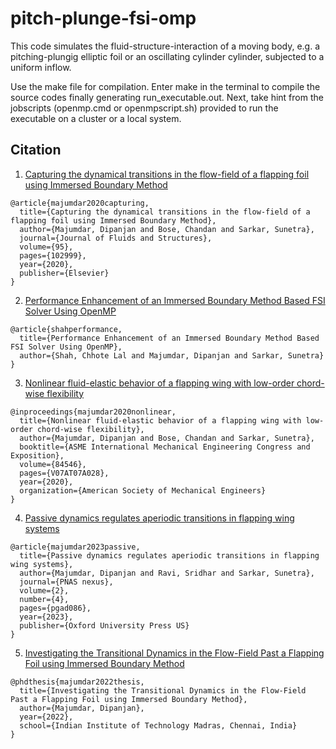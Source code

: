 # pitch-plunge-fsi-omp

This code simulates the fluid-structure-interaction of a moving body, e.g. a pitching-plungig elliptic foil or an oscillating cylinder cylinder,  subjected to a uniform inflow.

Use the make file for compilation. Enter make in the terminal to compile the source codes finally generating run_executable.out. Next, take hint from the jobscripts (openmp.cmd or openmpscript.sh) provided to run the executable on a cluster or a local system.


## Citation

1. [Capturing the dynamical transitions in the flow-field of a flapping foil using Immersed Boundary Method](https://www.sciencedirect.com/science/article/abs/pii/S0889974620300128)
```
@article{majumdar2020capturing,
  title={Capturing the dynamical transitions in the flow-field of a flapping foil using Immersed Boundary Method},
  author={Majumdar, Dipanjan and Bose, Chandan and Sarkar, Sunetra},
  journal={Journal of Fluids and Structures},
  volume={95},
  pages={102999},
  year={2020},
  publisher={Elsevier}
}
```
2. [Performance Enhancement of an Immersed Boundary Method Based FSI Solver Using OpenMP](https://www.nal.res.in/cfdimgs/FullPaper/P27-Performance%20Enhancement%20of%20an%20Immersed%20Boundary%20Method.pdf)

```
@article{shahperformance,
  title={Performance Enhancement of an Immersed Boundary Method Based FSI Solver Using OpenMP},
  author={Shah, Chhote Lal and Majumdar, Dipanjan and Sarkar, Sunetra}
}
```

3. [Nonlinear fluid-elastic behavior of a flapping wing with low-order chord-wise flexibility](https://doi.org/10.1115/IMECE2020-23890)

```
@inproceedings{majumdar2020nonlinear,
  title={Nonlinear fluid-elastic behavior of a flapping wing with low-order chord-wise flexibility},
  author={Majumdar, Dipanjan and Bose, Chandan and Sarkar, Sunetra},
  booktitle={ASME International Mechanical Engineering Congress and Exposition},
  volume={84546},
  pages={V07AT07A028},
  year={2020},
  organization={American Society of Mechanical Engineers}
}
```

4. [Passive dynamics regulates aperiodic transitions in flapping wing systems](https://doi.org/10.1093/pnasnexus/pgad086)

```
@article{majumdar2023passive,
  title={Passive dynamics regulates aperiodic transitions in flapping wing systems},
  author={Majumdar, Dipanjan and Ravi, Sridhar and Sarkar, Sunetra},
  journal={PNAS nexus},
  volume={2},
  number={4},
  pages={pgad086},
  year={2023},
  publisher={Oxford University Press US}
}
```

5. [Investigating the Transitional Dynamics in the Flow-Field Past a Flapping Foil using Immersed Boundary Method](https://www.researchgate.net/publication/376596327_Investigating_the_Transitional_Dynamics_in_the_Flow-Field_Past_a_Flapping_Foil_using_Immersed_Boundary_Method)

```
@phdthesis{majumdar2022thesis,
  title={Investigating the Transitional Dynamics in the Flow-Field Past a Flapping Foil using Immersed Boundary Method},
  author={Majumdar, Dipanjan},
  year={2022},
  school={Indian Institute of Technology Madras, Chennai, India}
}
```
